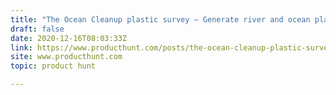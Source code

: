 ```yaml
---
title: "The Ocean Cleanup plastic survey — Generate river and ocean plastic data for cleaner oceans"
draft: false
date: 2020-12-16T08:03:33Z
link: https://www.producthunt.com/posts/the-ocean-cleanup-plastic-survey?utm_medium=RSS&utm_source=hune
site: www.producthunt.com
topic: product hunt  

---
```

